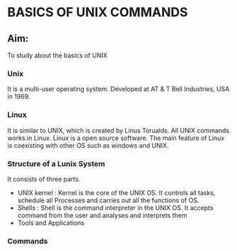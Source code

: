 # BASICS OF UNIX COMMANDS

## Aim:
To study about the basics of UNIX

### Unix
It is a multi-user operating system. Developed at AT & T Bell Industries, USA in 1969.

### Linux
It is similar to UNIX, which is created by Linus Torualds. All UNIX commands works in Linux. Linux is a open source software. The main feature of Linux is coexisting with other OS such as windows and UNIX.

### Structure of a Lunix System
It consists of three parts.
- UNIX kernel : Kernel is the core of the UNIX OS. It controls all tasks, schedule all Processes and carries out all the functions of OS.
- Shells : Shell is the command interpreter in the UNIX OS. It accepts command from the user and analyses and interprets them
- Tools and Applications

### Commands
